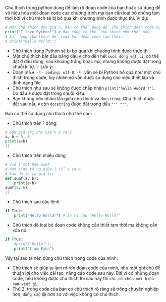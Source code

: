 Chú thích trong python dùng để làm rõ đoạn code của bạn hoặc sử dụng để vô hiệu hóa một đoạn code của chương trình mà bạn cần loại bỏ chúng tạm thời bởi vì chú thích sẽ bị bỏ qua khi chương trình được thực thi.
Ví dụ:
```py
# Một chú thích đơn giản, bạn có thể dùng để chú thích đoạn code của mình.
print("I love Python!") # Bạn cũng có thể chú thích như thế này.
# Sử dụng chú thích để loại bỏ đoạn code tạm thời:
# print("Hello World!")
```
+ Chú thích trong Python sẽ bị bỏ qua khi chương trình được thực thi.
+ Một chú thích bắt đầu bằng dấu `#` cho đến hết `cuối dòng vật lí`, có thể đặt ở đầu dòng, sau khoảng trắng hoặc mã, nhưng không được đặt trong chuỗi kí tự.
💡 Lưu ý:
+ Đoạn mã `# -*- coding: utf-8 -*-` vẫn sẽ bị Python bỏ qua như một chú thích trong code, tuy nhiên nó vẫn được sử dụng cho việc thiết lập và định dạng file.
+ Chú thích như sau sẽ không được chấp nhận `print("hello #word !")`. Do dấu `#` được đặt trong chuỗi kí tự.
+ Bạn không nên nhầm lẫn giữa chú thích và `docstring`. Chú thích được đặt sau dấu `#` còn `docstring` được đặt trong dấu `""" """`.

Bạn có thể sử dụng chú thích như thế nào:
+ Chú thích trên 1 dòng:
```py
# Gán giá trị cho biến a và b
a, b = 5, 6
print(a+b)
11
```
+ Chú thích trên nhiều dòng
```py
# Viết một hàm sumf
# Hàm tính tổng giữa 2 số a và b
# Sau đó in ra giá trị
def sumf(a, b):
	print(a+b)
sumf(5, 6)
11
```
+ Chú thích sau câu lệnh
```py
if True:
	print("Hello World!") # In ra câu "Hello World!"
```
+ Chú thích để loại bỏ đoạn code không cần thiết tạm thời mà không cần xóa nó:
```py
if True:
	#print("Hello!")
	print("I am Finn")
```
Vậy tại sao ta nên dùng chú thích trong code của mình:
+ Chú thích sẽ giúp ta làm rõ rơn đoạn code của mình, như một ghi chú để thuận lợi cho việc cải tạo, nâng cấp code sau này. Bởi vì có những đoạn code, nếu không được chú thích thì sau này thì  `chỉ có chúa mới hiểu bạn viết gì `.
+ Thứ 2, trong code của bạn có chú thích rõ ràng sẽ trông chuyên nghiệp hơn, `đẳng cấp` 😅 hơn so với việc không có chú thích.
